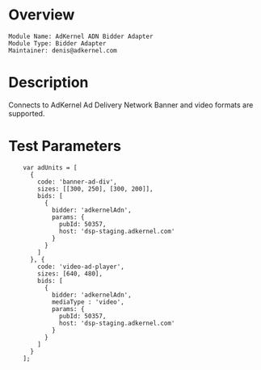 # Overview

```
Module Name: AdKernel ADN Bidder Adapter
Module Type: Bidder Adapter
Maintainer: denis@adkernel.com
```

# Description

Connects to AdKernel Ad Delivery Network
Banner and video formats are supported.


# Test Parameters
```
    var adUnits = [
      {
        code: 'banner-ad-div',
        sizes: [[300, 250], [300, 200]],
        bids: [
          {
            bidder: 'adkernelAdn',
            params: {
              pubId: 50357,
              host: 'dsp-staging.adkernel.com'
            }
          }
        ]
      }, {
        code: 'video-ad-player',
        sizes: [640, 480],
        bids: [
          {
            bidder: 'adkernelAdn',
            mediaType : 'video',
            params: {
              pubId: 50357,
              host: 'dsp-staging.adkernel.com'
            }
          }
        ]
      }
    ];
```
